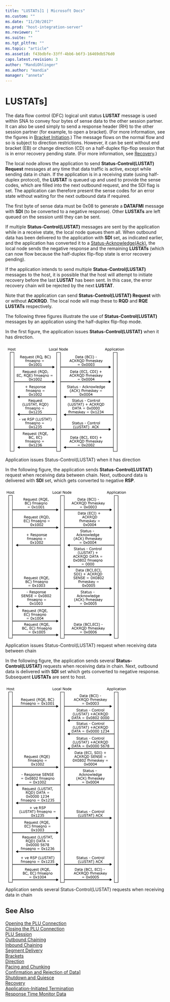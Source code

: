 ```yaml
---
title: "LUSTATs]1 | Microsoft Docs"
ms.custom: ""
ms.date: "11/30/2017"
ms.prod: "host-integration-server"
ms.reviewer: ""
ms.suite: ""
ms.tgt_pltfrm: ""
ms.topic: "article"
ms.assetid: f43bdbfe-33ff-4bb6-b6f3-16469db576d0
caps.latest.revision: 3
author: "MandiOhlinger"
ms.author: "mandia"
manager: "anneta"
---
```

# LUSTATs]
The data flow control (DFC) logical unit status **LUSTAT** message is used within SNA to convey four bytes of sense data to the other session partner. It can also be used simply to send a response header (RH) to the other session partner (for example, to open a bracket). (For more information, see the figures in [Bracket Initiation](../core/bracket-initiation1.md).) The message flows on the normal flow and so is subject to direction restrictions. However, it can be sent without end bracket (EB) or change direction (CD) on a half-duplex flip-flop session that is in error recovery pending state. (For more information, see [Recovery](../core/recovery1.md).)  
  
 The local node allows the application to send **Status-Control(LUSTAT) Request** messages at any time that data traffic is active, except while sending data in chain. If the application is in a receiving state (using half-duplex protocol), the **LUSTAT** is queued up and used to provide the sense codes, which are filled into the next outbound request, and the SDI flag is set. The application can therefore present the sense codes for an error state without waiting for the next outbound data if required.  
  
 The first byte of sense data must be 0x08 to generate a **DATAFMI** message with **SDI** (to be converted to a negative response). Other **LUSTATs** are left queued on the session until they can be sent.  
  
 If multiple **Status-Control(LUSTAT)** messages are sent by the application while in a receive state, the local node queues them all. When outbound data has been delivered to the application with **SDI** set, as indicated earlier, and the application has converted it to a [Status-Acknowledge(Ack)](./status-acknowledge-ack-2.md), the local node sends the negative response and the remaining **LUSTATs** (which can now flow because the half-duplex flip-flop state is error recovery pending).  
  
 If the application intends to send multiple **Status-Control(LUSTAT)** messages to the host, it is possible that the host will attempt to initiate recovery before the last **LUSTAT** has been sent. In this case, the error recovery chain will be rejected by the next **LUSTAT**.  
  
 Note that the application can send **Status-Control(LUSTAT) Request** with or without **ACKRQD**. The local node will map these to **RQD** and **RQE LUSTATs** respectively.  
  
 The following three figures illustrate the use of **Status-Control(LUSTAT)** messages by an application using the half-duplex flip-flop mode.  
  
 In the first figure, the application issues **Status-Control(LUSTAT)** when it has direction.  
  
 ![](../core/media/32703v.gif "32703v")  
Application issues Status-Control(LUSTAT) when it has direction  
  
 In the following figure, the application sends **Status-Control(LUSTAT)** request when receiving data between chain. Next, outbound data is delivered with **SDI** set, which gets converted to negative **RSP**.  
  
 ![](../core/media/32703va.gif "32703va")  
Application issues Status-Control(LUSTAT) request when receiving data between chain  
  
 In the following figure, the application sends several **Status-Control(LUSTAT)** requests when receiving data in chain. Next, outbound data is delivered with **SDI** set which gets converted to negative response. Subsequent **LUSTATs** are sent to host.  
  
 ![](../core/media/32703vb.gif "32703vb")  
Application sends several Status-Control(LUSTAT) requests when receiving data in chain  
  
## See Also  
 [Opening the PLU Connection](../core/opening-the-plu-connection1.md)   
 [Closing the PLU Connection](../core/closing-the-plu-connection1.md)   
 [PLU Session](../core/plu-session2.md)   
 [Outbound Chaining](../core/outbound-chaining2.md)   
 [Inbound Chaining](../core/inbound-chaining1.md)   
 [Segment Delivery](../core/segment-delivery1.md)   
 [Brackets](../core/brackets1.md)   
 [Direction](../core/direction1.md)   
 [Pacing and Chunking](../core/pacing-and-chunking1.md)   
 [Confirmation and Rejection of Data\]](../core/confirmation-and-rejection-of-data]1.md)   
 [Shutdown and Quiesce](../core/shutdown-and-quiesce1.md)   
 [Recovery](../core/recovery1.md)   
 [Application-Initiated Termination](../core/application-initiated-termination1.md)   
 [Response Time Monitor Data](../core/response-time-monitor-data1.md)